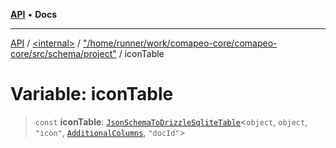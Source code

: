 [**API**](../../../../README.md) • **Docs**

***

[API](../../../../README.md) / [\<internal\>](../../../README.md) / ["/home/runner/work/comapeo-core/comapeo-core/src/schema/project"](../README.md) / iconTable

# Variable: iconTable

> `const` **iconTable**: [`JsonSchemaToDrizzleSqliteTable`](../../../type-aliases/JsonSchemaToDrizzleSqliteTable.md)\<`object`, `object`, `"icon"`, [`AdditionalColumns`](../../../type-aliases/AdditionalColumns.md), `"docId"`\>
